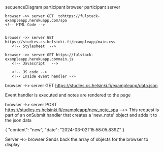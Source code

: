 
sequenceDiagram
    participant browser
    participant server


    browser ->> server GET  tohttps://fulstack-exampleapp.herokuapp.com/spa
    <!-- HTML Code -->


    browser ->> server GET https://studies.cs.helsinki.fi/exampleapp/main.css
       <!-- Stylesheet  -->

    browser ->> server GET https://fulstack-exampleapp.herokuapp.commain.js
       <!-- Javascript   -->

       <!-- JS code -->
       <!-- Inside event handler -->
   browser ->> server GET https://studies.cs.helsinki.fi/exampleapp/data.json

   Event handler is executed and notes are rendered to the page
   <!-- User submits form to add new node  -->
   browser ->> server POST https://studies.cs.helsinki.fi/exampleapp/new_note_spa    -->>  This request is part of an onSubmit handler that creates a 'new_note' object and adds it to the json data


{
    "content": "new",
    "date": "2024-03-02T15:58:05.839Z"
}

Server ->> browser Sends back the array of objects for the browser to display
